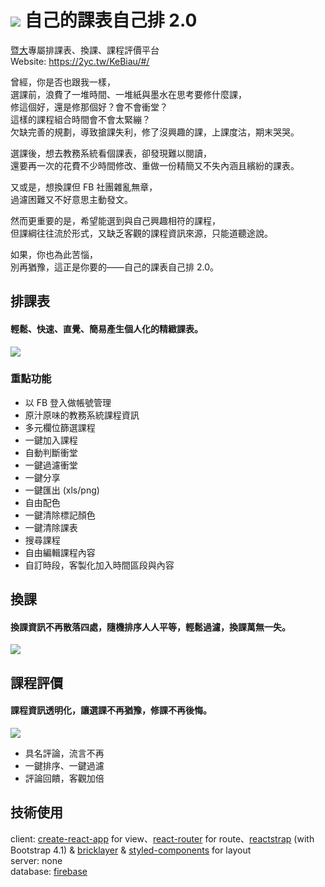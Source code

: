 # ![](https://x3388638.github.io/KeBiau/logo.png) 自己的課表自己排 2.0
[暨大](http://www.gazette.ncnu.edu.tw/)專屬排課表、換課、課程評價平台  
Website: https://2yc.tw/KeBiau/#/

曾經，你是否也跟我一樣，  
選課前，浪費了一堆時間、一堆紙與墨水在思考要修什麼課，  
修這個好，還是修那個好？會不會衝堂？  
這樣的課程組合時間會不會太緊繃？  
欠缺完善的規劃，導致搶課失利，修了沒興趣的課，上課度沽，期末哭哭。  
  
選課後，想去教務系統看個課表，卻發現難以閱讀，  
還要再一次的花費不少時間修改、重做一份精簡又不失內涵且繽紛的課表。  
  
又或是，想換課但 FB 社團雜亂無章，  
過濾困難又不好意思主動發文。  
  
然而更重要的是，希望能選到與自己興趣相符的課程，  
但課綱往往流於形式，又缺乏客觀的課程資訊來源，只能道聽途說。  
  
如果，你也為此苦惱，  
別再猶豫，這正是你要的——自己的課表自己排 2.0。  
  
## 排課表
#### 輕鬆、快速、直覺、簡易產生個人化的精緻課表。
![](https://i.imgur.com/1totRc4.png)

### 重點功能
- 以 FB 登入做帳號管理
- 原汁原味的教務系統課程資訊
- 多元欄位篩選課程
- 一鍵加入課程
- 自動判斷衝堂
- 一鍵過濾衝堂
- 一鍵分享
- 一鍵匯出 (xls/png)
- 自由配色
- 一鍵清除標記顏色
- 一鍵清除課表
- 搜尋課程
- 自由編輯課程內容
- 自訂時段，客製化加入時間區段與內容

## 換課
#### 換課資訊不再散落四處，隨機排序人人平等，輕鬆過濾，換課萬無一失。
![](https://i.imgur.com/prIfnF8.png)

## 課程評價
#### 課程資訊透明化，讓選課不再猶豫，修課不再後悔。
![](https://i.imgur.com/Ncb5onD.png)

- 具名評論，流言不再
- 一鍵排序、一鍵過濾
- 評論回饋，客觀加倍

## 技術使用
client: [create-react-app](https://github.com/facebookincubator/create-react-app) for view、[react-router](https://github.com/ReactTraining/react-router) for route、[reactstrap](https://github.com/reactstrap/reactstrap) (with Bootstrap 4.1) & [bricklayer](https://github.com/ademilter/bricklayer) & [styled-components](https://www.styled-components.com/) for layout  
server: none  
database: [firebase](https://firebase.google.com/)
